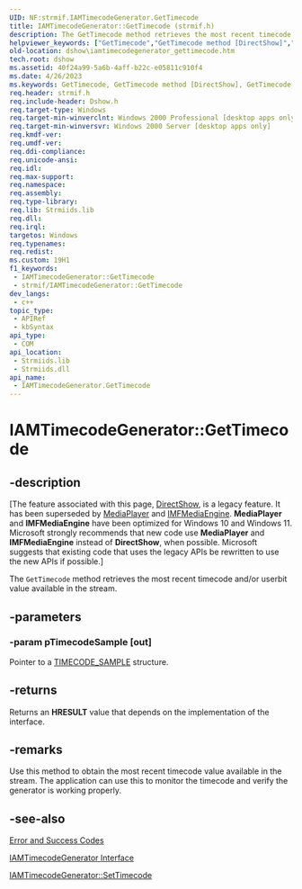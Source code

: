 ```yaml
---
UID: NF:strmif.IAMTimecodeGenerator.GetTimecode
title: IAMTimecodeGenerator::GetTimecode (strmif.h)
description: The GetTimecode method retrieves the most recent timecode and/or userbit value available in the stream.
helpviewer_keywords: ["GetTimecode","GetTimecode method [DirectShow]","GetTimecode method [DirectShow]","IAMTimecodeGenerator interface","IAMTimecodeGenerator interface [DirectShow]","GetTimecode method","IAMTimecodeGenerator.GetTimecode","IAMTimecodeGenerator::GetTimecode","IAMTimecodeGeneratorGetTimecode","dshow.iamtimecodegenerator_gettimecode","strmif/IAMTimecodeGenerator::GetTimecode"]
old-location: dshow\iamtimecodegenerator_gettimecode.htm
tech.root: dshow
ms.assetid: 40f24a99-5a6b-4aff-b22c-e05811c910f4
ms.date: 4/26/2023
ms.keywords: GetTimecode, GetTimecode method [DirectShow], GetTimecode method [DirectShow],IAMTimecodeGenerator interface, IAMTimecodeGenerator interface [DirectShow],GetTimecode method, IAMTimecodeGenerator.GetTimecode, IAMTimecodeGenerator::GetTimecode, IAMTimecodeGeneratorGetTimecode, dshow.iamtimecodegenerator_gettimecode, strmif/IAMTimecodeGenerator::GetTimecode
req.header: strmif.h
req.include-header: Dshow.h
req.target-type: Windows
req.target-min-winverclnt: Windows 2000 Professional [desktop apps only]
req.target-min-winversvr: Windows 2000 Server [desktop apps only]
req.kmdf-ver: 
req.umdf-ver: 
req.ddi-compliance: 
req.unicode-ansi: 
req.idl: 
req.max-support: 
req.namespace: 
req.assembly: 
req.type-library: 
req.lib: Strmiids.lib
req.dll: 
req.irql: 
targetos: Windows
req.typenames: 
req.redist: 
ms.custom: 19H1
f1_keywords:
 - IAMTimecodeGenerator::GetTimecode
 - strmif/IAMTimecodeGenerator::GetTimecode
dev_langs:
 - c++
topic_type:
 - APIRef
 - kbSyntax
api_type:
 - COM
api_location:
 - Strmiids.lib
 - Strmiids.dll
api_name:
 - IAMTimecodeGenerator.GetTimecode
---
```


# IAMTimecodeGenerator::GetTimecode


## -description

\[The feature associated with this page, [DirectShow](/windows/win32/directshow/directshow), is a legacy feature. It has been superseded by [MediaPlayer](/uwp/api/Windows.Media.Playback.MediaPlayer) and [IMFMediaEngine](/windows/win32/api/mfmediaengine/nn-mfmediaengine-imfmediaengine). **MediaPlayer** and **IMFMediaEngine** have been optimized for Windows 10 and Windows 11. Microsoft strongly recommends that new code use **MediaPlayer** and **IMFMediaEngine** instead of **DirectShow**, when possible. Microsoft suggests that existing code that uses the legacy APIs be rewritten to use the new APIs if possible.\]

The <code>GetTimecode</code> method retrieves the most recent timecode and/or userbit value available in the stream.

## -parameters

### -param pTimecodeSample [out]

Pointer to a <a href="/windows/win32/api/strmif/ns-strmif-timecode_sample">TIMECODE_SAMPLE</a> structure.

## -returns

Returns an <b>HRESULT</b> value that depends on the implementation of the interface.

## -remarks

Use this method to obtain the most recent timecode value available in the stream. The application can use this to monitor the timecode and verify the generator is working properly.

## -see-also

<a href="/windows/desktop/DirectShow/error-and-success-codes">Error and Success Codes</a>



<a href="/windows/desktop/api/strmif/nn-strmif-iamtimecodegenerator">IAMTimecodeGenerator Interface</a>



<a href="/windows/desktop/api/strmif/nf-strmif-iamtimecodegenerator-settimecode">IAMTimecodeGenerator::SetTimecode</a>